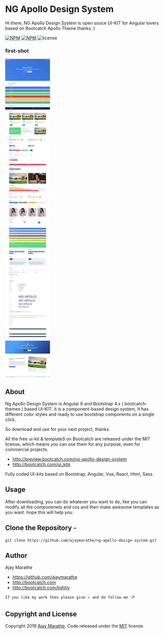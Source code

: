 # NG Apollo Design System
Hi there, NG Apollo Design System is open souce UI-KIT for Angular lovers based on Bootcatch Apollo Theme thanks :)

[![NPM](https://img.shields.io/npm/v/fa-react-icon.svg)](https://www.npmjs.com/package/fa-react-icon)  [![NPM](https://img.shields.io/npm/dt/fa-react-icon.svg)](https://www.npmjs.com/package/fa-react-icon) 
![license](https://img.shields.io/badge/license-MIT-blue.svg)

### first-shot
[![card-blog](https://raw.githubusercontent.com/ajaymarathe/image-store/master/ng-uikit/ng-apollo.png)](http://preview.bootcatch.com/ng-apollo-design-system)

## About

Ng Apollo Design System is Angular 6 and Bootstrap 4.x ( bootcatch-themes ) based UI-KIT. It is a component-based design system, It has different color styles and ready to use bootstrap components on a single click.

So download and use for your next project, thanks.

All the free ui-kit & templateS on Bootcatch are released under the MIT license, which means you can use them for any purpose, even for commercial projects.

* http://preview.bootcatch.com/ng-apollo-design-system
* http://bootcatch.com/ui_kits

Fully coded UI-kits based on Bootstrap, Angular, Vue, React, Html, Sass.

## Usage

After downloading, you can do whatever you want to do, like you can modify all the componenets and css and then make awesome templates as you want.
hope this will help you.

## Clone the Repository -

`git clone https://github.com/ajaymarathe/ng-apollo-design-system.git  `

## Author

Ajay Marathe

+ https://github.com/ajaymarathe
+ http://bootcatch.com
+ http://bootcatch.com/lightly
```
If you like my work then please give ⭐ and do follow me :P
```

## Copyright and License

Copyright 2019 [Ajay Marathe](https://github.com/ajaymarathe). Code released under the [MIT](https://github.com/ajaymarathe/ng-apollo-design-system/blob/master/LICENSE) license.


